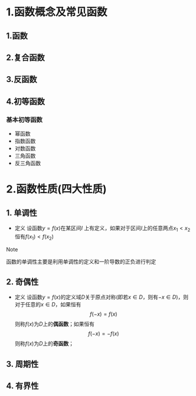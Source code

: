 # 1.函数概念及常见函数
## 1.函数

## 2.复合函数

## 3.反函数

## 4.初等函数
### 基本初等函数
- 幂函数
- 指数函数
- 对数函数
- 三角函数
- 反三角函数

# 2.函数性质(四大性质)
## 1. 单调性
- 定义
设函数$y=f(x)$在某区间$I$ 上有定义，如果对于区间$I$上的任意两点$x_1<x_2$恒有$f(x_1)<f(x_2)$

>[!note]
>函数的单调性主要是利用单调性的定义和一阶导数的正负进行判定
## 2. 奇偶性
- 定义
设函数$y=f(x)$的定义域$D$关于原点对称(即若$x\in D$，则有$-x\in D$)，则对于任意的$x\in D$，如果恒有$$
f(-x)=f(x)
$$
则称$f(x)$为$D$上的**偶函数**；如果恒有$$
f(-x)=-f(x)$$
则称$f(x)$为$D$上的**奇函数**；

## 3. 周期性
## 4. 有界性
